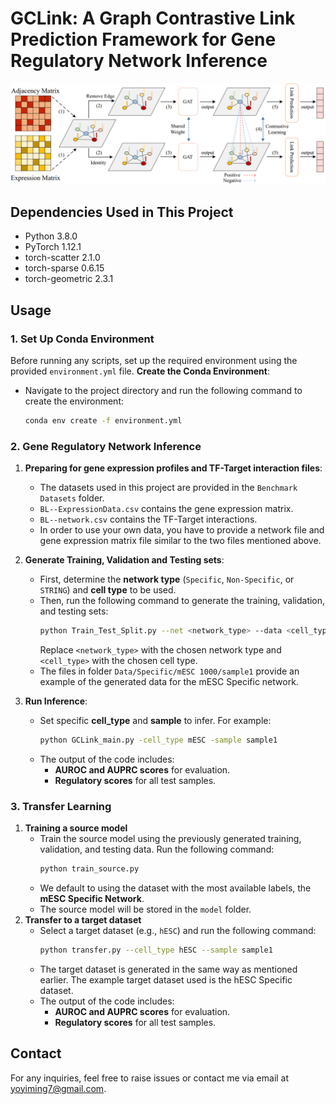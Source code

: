 # GCLink: A Graph Contrastive Link Prediction Framework for Gene Regulatory Network Inference
![Network Structure](Figure/pipeline.png)
## Dependencies Used in This Project
- Python 3.8.0
- PyTorch 1.12.1
- torch-scatter 2.1.0
- torch-sparse 0.6.15
- torch-geometric 2.3.1

## Usage
### 1. Set Up Conda Environment
Before running any scripts, set up the required environment using the provided `environment.yml` file.
**Create the Conda Environment**:
   - Navigate to the project directory and run the following command to create the environment:
     ```bash
     conda env create -f environment.yml
     ```
### 2. Gene Regulatory Network Inference
1. **Preparing for gene expression profiles and TF-Target interaction files**:
   - The datasets used in this project are provided in the `Benchmark Datasets` folder. 
   - `BL--ExpressionData.csv` contains the gene expression matrix.
   - `BL--network.csv` contains the TF-Target interactions.
   - In order to use your own data, you have to provide a network file and gene expression matrix file similar to the two files mentioned above.

2. **Generate Training, Validation and Testing sets**:
   - First, determine the **network type** (`Specific`, `Non-Specific`, or `STRING`) and **cell type** to be used.
   - Then, run the following command to generate the training, validation, and testing sets:
     ```bash
     python Train_Test_Split.py --net <network_type> --data <cell_type>
     ```
     Replace `<network_type>` with the chosen network type and `<cell_type>` with the chosen cell type.
   - The files in folder `Data/Specific/mESC 1000/sample1` provide an example of the generated data for the mESC Specific network.
3. **Run Inference**:
   - Set specific **cell_type** and **sample** to infer. For example:
     ```bash
     python GCLink_main.py -cell_type mESC -sample sample1
     ```
   - The output of the code includes:
     - **AUROC and AUPRC scores** for evaluation.
     - **Regulatory scores** for all test samples.
### 3. Transfer Learning
1. **Training a source model**
   - Train the source model using the previously generated training, validation, and testing data. Run the following command:
     ```bash
     python train_source.py
     ```
   - We default to using the dataset with the most available labels, the **mESC Specific Network**.
   - The source model will be stored in the `model` folder.
2. **Transfer to a target dataset**
   - Select a target dataset (e.g., `hESC`) and run the following command:
     ```bash
     python transfer.py --cell_type hESC --sample sample1
     ```
   - The target dataset is generated in the same way as mentioned earlier. The example target dataset used is the hESC Specific dataset.
   - The output of the code includes:
     - **AUROC and AUPRC scores** for evaluation.
     - **Regulatory scores** for all test samples.
## Contact
For any inquiries, feel free to raise issues or contact me via email at yoyiming7@gmail.com.
